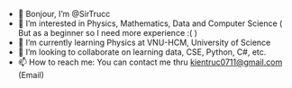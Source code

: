- 👋 Bonjour, I’m @SirTrucc
- 👀 I’m interested in Physics, Mathematics, Data and Computer Science ( But as a beginner so I need more experience :( )
- 🌱 I’m currently learning Physics at VNU-HCM, University of Science
- 💞️ I’m looking to collaborate on learning data, CSE, Python, C#, etc.
- 📫 How to reach me: You can contact me thru kientruc0711@gmail.com (Email)

<!---
SirTrucc/SirTrucc is a ✨ special ✨ repository because its `README.md` (this file) appears on your GitHub profile.
You can click the Preview link to take a look at your changes.
--->

